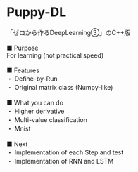 # Puppy-DL
「ゼロから作るDeepLearning③」のC++版<br>
<br>
■ Purpose
<br>
For learning (not practical speed)<br>
<br>
■ Features
<br>
・ Define-by-Run<br>
・ Original matrix class (Numpy-like)<br>
<br>
■ What you can do<br>
・ Higher derivative<br>
・ Multi-value classification<br>
・ Mnist<br>
<br>
■ Next<br>
・ Implementation of each Step and test<br>
・ Implementation of RNN and LSTM<br>

